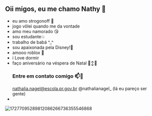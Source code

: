 ## Oii migos, eu me chamo Nathy 👋 ##
- eu amo strogonoff 🤩
- jogo vôlei quando me da vontade 
- amo meu namorado 😘
- sou estudante💥
- trabalho de babá ^_^
- sou apaixonada pela Disney!💞
- amooo roblox 🫶
- i Love dormir
- faço aniversário na véspera de Natal 🙂‍↕️🫨
  ### Entre em contato comigo 📫🥳
  nathalia.nagel@escola.pr.gov.br
  @nathalianagel_ (lá eu pareço ser gente)
- 
![17277095289812086266736355546868](https://github.com/user-attachments/assets/e09775bc-4563-46b1-83c1-25a7e180d959)
